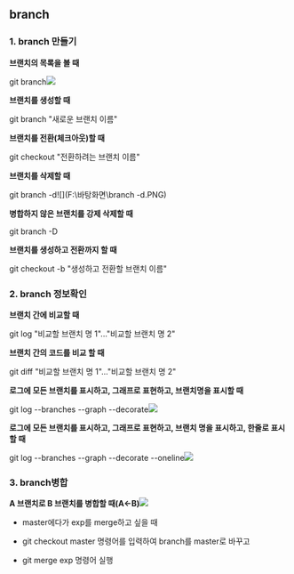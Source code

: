 ## branch

### 1. branch 만들기

**브랜치의 목록을 볼 때**

git branch![](F:\바탕화면\1-1.PNG)

**브랜치를 생성할 때**

git branch "새로운 브랜치 이름"

**브랜치를 전환(체크아웃)할 때**

git checkout "전환하려는 브랜치 이름"

**브랜치를 삭제할 때**

git branch -d![](F:\바탕화면\branch -d.PNG)

**병합하지 않은 브랜치를 강제 삭제할 때**

git branch -D

**브랜치를 생성하고 전환까지 할 때**

git checkout -b "생성하고 전환할 브랜치 이름"



### 2. branch 정보확인

**브랜치 간에 비교할 때**

git log "비교할 브랜치 명 1"..."비교할 브랜치 명 2"

**브랜치 간의 코드를 비교 할 때**

git diff "비교할 브랜치 명 1"..."비교할 브랜치 명 2"



**로그에 모든 브랜치를 표시하고, 그래프로 표현하고, 브랜치명을 표시할 때**

git log --branches --graph --decorate![](F:\바탕화면\branch.PNG)



**로그에 모든 브랜치를 표시하고, 그래프로 표현하고, 브랜치 명을 표시하고, 한줄로 표시할 때**

git log --branches --graph --decorate --oneline![](F:\바탕화면\3.PNG)



### 3. branch병합

**A  브랜치로 B 브랜치를 병합할 때(A←B)**![](F:\바탕화면\merge.PNG)

- master에다가 exp를 merge하고 싶을 때 

- git checkout master 명령어를 입력하여 branch를 master로 바꾸고

- git merge exp 명령어 실행